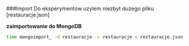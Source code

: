 ###Import
Do eksperymentow uzylem niezbyt duzego pliku [restauracje.json]

**zaimportowanie do MongoDB**

```sh
time mongoimport_ -d restauracje -c restauracje < restauracje.json
```
